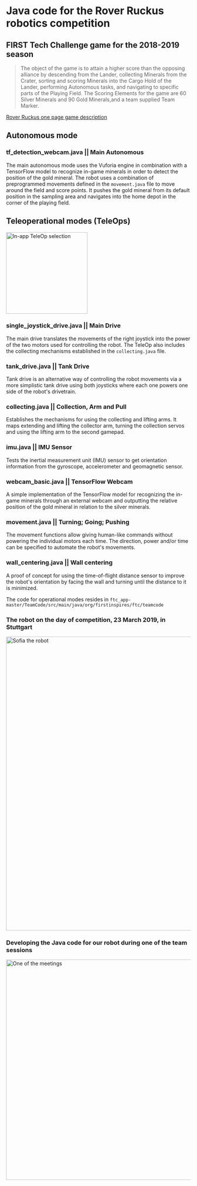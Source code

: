 # Java code for the Rover Ruckus robotics competition
## FIRST Tech Challenge game for the 2018-2019 season
>The object of the game is to attain a higher score than the opposing alliance by descending from the Lander, collecting Minerals from the Crater, sorting and scoring Minerals into the Cargo Hold of the Lander, performing Autonomous tasks, and navigating to specific parts of the Playing Field. The Scoring Elements for the game are 60 Silver Minerals and 90 Gold Minerals,and a team supplied Team Marker.

[Rover Ruckus one page game description](https://firstinspiresst01.blob.core.windows.net/ftc/2019/gonemlpg.pdf)

## Autonomous mode

### tf_detection_webcam.java || Main Autonomous
The main autonomous mode uses the Vuforia engine in combination with a TensorFlow model to recognize in-game minerals in order to detect the position of the gold mineral. The robot uses a combination of preprogrammed movements defined in the ```movement.java``` file to move around the field and score points. It pushes the gold mineral from its default position in the sampling area and navigates into the home depot in the corner of the playing field.

## Teleoperational modes (TeleOps)

<img src="https://user-images.githubusercontent.com/40341321/54888083-2ab5d300-4e9a-11e9-8c64-4788ff2e030c.png" width="222" title="In-app TeleOp selection">

### single_joystick_drive.java || Main Drive
The main drive translates the movements of the right joystick into the power of the two motors used for controlling the robot. The TeleOp also includes the collecting mechanisms established in the ```collecting.java``` file.

### tank_drive.java || Tank Drive
Tank drive is an alternative way of controlling the robot movements via a more simplistic tank drive using both joysticks where each one powers one side of the robot's drivetrain.

### collecting.java || Collection, Arm and Pull
Establishes the mechanisms for using the collecting and lifting arms. It maps extending and lifting the collector arm, turning the collection servos and using the lifting arm to the second gamepad.

### imu.java || IMU Sensor
Tests the inertial measurement unit (IMU) sensor to get orientation information from the gyroscope, accelerometer and geomagnetic sensor. 

### webcam_basic.java || TensorFlow Webcam
A simple implementation of the TensorFlow model for recognizing the in-game minerals through an external webcam and outputting the relative position of the gold mineral in relation to the silver minerals.

### movement.java || Turning; Going; Pushing
The movement functions allow giving human-like commands without powering the individual motors each time. The direction, power and/or time can be specified to automate the robot's movements.

### wall_centering.java || Wall centering
A proof of concept for using the time-of-flight distance sensor to improve the robot's orientation by facing the wall and turning until the distance to it is minimized.

The code for operational modes resides in ```ftc_app-master/TeamCode/src/main/java/org/firstinspires/ftc/teamcode```

### The robot on the day of competition, 23 March 2019, in Stuttgart
<img src="https://user-images.githubusercontent.com/40341321/55036872-392bf800-501c-11e9-921a-f8e53a2fa742.jpg" width="800" title="Sofia the robot">

### Developing the Java code for our robot during one of the team sessions
<img src="https://user-images.githubusercontent.com/40341321/55037281-80ff4f00-501d-11e9-9b27-a6c645715dd9.jpg" width="600" title="One of the meetings">
